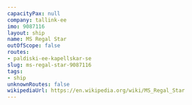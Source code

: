 ```yaml
---
capacityPax: null
company: tallink-ee
imo: 9087116
layout: ship
name: MS Regal Star
outOfScope: false
routes:
- paldiski-ee-kapellskar-se
slug: ms-regal-star-9087116
tags:
- ship
unknownRoutes: false
wikipediaUrl: https://en.wikipedia.org/wiki/MS_Regal_Star
---
```

